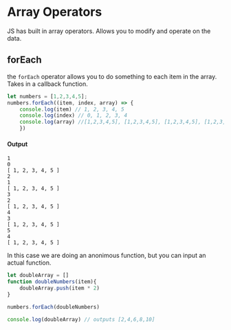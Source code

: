 # Array Operators

JS has built in array operators. Allows you to modify and operate on the data.

## forEach
the `forEach` operator allows you to do something to each item in the array.
Takes in a callback function.

```js
let numbers = [1,2,3,4,5];
numbers.forEach((item, index, array) => {
	console.log(item) // 1, 2, 3, 4, 5
	console.log(index) // 0, 1, 2, 3, 4
	console.log(array) //[1,2,3,4,5], [1,2,3,4,5], [1,2,3,4,5], [1,2,3,4,5], [1,2,3,4,5]
	})
```
#### Output
```
1
0
[ 1, 2, 3, 4, 5 ]
2
1
[ 1, 2, 3, 4, 5 ]
3
2
[ 1, 2, 3, 4, 5 ]
4
3
[ 1, 2, 3, 4, 5 ]
5
4
[ 1, 2, 3, 4, 5 ]
```
In this case we are doing an anonimous function, but you can input an actual function.

```js
let doubleArray = []
function doubleNumbers(item){
	doubleArray.push(item * 2)
}

numbers.forEach(doubleNumbers)

console.log(doubleArray) // outputs [2,4,6,8,10]
```
